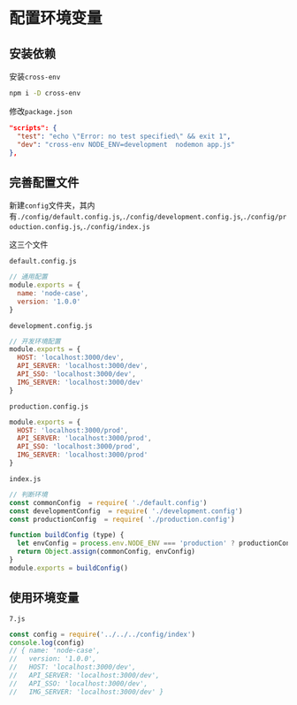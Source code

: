 # 配置环境变量

## 安装依赖

安装`cross-env`

```bash
npm i -D cross-env
```

修改`package.json`

```json
"scripts": {
  "test": "echo \"Error: no test specified\" && exit 1",
  "dev": "cross-env NODE_ENV=development  nodemon app.js"
},
```

## 完善配置文件

新建`config`文件夹，其内有`./config/default.config.js`,`./config/development.config.js`,`./config/production.config.js`,`./config/index.js`

这三个文件

`default.config.js`

```js
// 通用配置
module.exports = {
  name: 'node-case',
  version: '1.0.0'
}
```

`development.config.js`

```js
// 开发环境配置
module.exports = {
  HOST: 'localhost:3000/dev',
  API_SERVER: 'localhost:3000/dev',
  API_SSO: 'localhost:3000/dev',
  IMG_SERVER: 'localhost:3000/dev'
}
```

`production.config.js`

```js
module.exports = {
  HOST: 'localhost:3000/prod',
  API_SERVER: 'localhost:3000/prod',
  API_SSO: 'localhost:3000/prod',
  IMG_SERVER: 'localhost:3000/prod'
}
```

`index.js`

```js
// 判断环境
const commonConfig  = require( './default.config')
const developmentConfig  = require( './development.config')
const productionConfig  = require( './production.config')

function buildConfig (type) {
  let envConfig = process.env.NODE_ENV === 'production' ? productionConfig : developmentConfig
  return Object.assign(commonConfig, envConfig)
}
module.exports = buildConfig()
```

## 使用环境变量

`7.js`

```js
const config = require('../../../config/index')
console.log(config)
// { name: 'node-case',
//   version: '1.0.0',
//   HOST: 'localhost:3000/dev',
//   API_SERVER: 'localhost:3000/dev',
//   API_SSO: 'localhost:3000/dev',
//   IMG_SERVER: 'localhost:3000/dev' }
```
